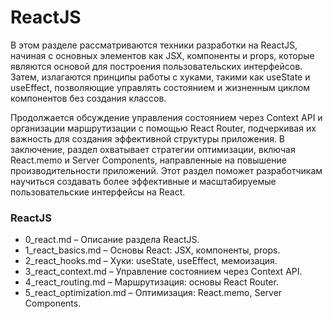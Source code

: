 # ReactJS

В этом разделе рассматриваются техники разработки на ReactJS, начиная с основных элементов как JSX, компоненты и props, которые являются основой для построения пользовательских интерфейсов. Затем, излагаются принципы работы с хуками, такими как useState и useEffect, позволяющие управлять состоянием и жизненным циклом компонентов без создания классов.

Продолжается обсуждение управления состоянием через Context API и организации маршрутизации с помощью React Router, подчеркивая их важность для создания эффективной структуры приложения. В заключение, раздел охватывает стратегии оптимизации, включая React.memo и Server Components, направленные на повышение производительности приложений. Этот раздел поможет разработчикам научиться создавать более эффективные и масштабируемые пользовательские интерфейсы на React.

### ReactJS
- 0_react.md – Описание раздела ReactJS.
- 1_react_basics.md – Основы React: JSX, компоненты, props.
- 2_react_hooks.md – Хуки: useState, useEffect, мемоизация.
- 3_react_context.md – Управление состоянием через Context API.
- 4_react_routing.md – Маршрутизация: основы React Router.
- 5_react_optimization.md – Оптимизация: React.memo, Server Components.
